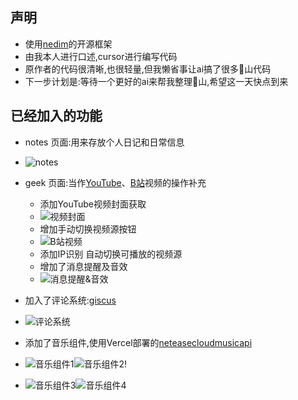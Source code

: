 ## 声明

- 使用[nedim](https://github.com/needim)的开源框架
- 由我本人进行口述,cursor进行编写代码
- 原作者的代码很清晰,也很轻量,但我懒省事让ai搞了很多💩山代码
- 下一步计划是:等待一个更好的ai来帮我整理💩山,希望这一天快点到来

## 已经加入的功能
- notes 页面:用来存放个人日记和日常信息
- ![notes](https://github.com/user-attachments/assets/bdf7593a-7d63-46fd-af09-bb6ce093bc6a)
- geek 页面:当作[YouTube](https://www.youtube.com/@shenfanlaogou)、[B站](https://space.bilibili.com/46377861)视频的操作补充
    - 添加YouTube视频封面获取
    - ![视频封面](https://github.com/user-attachments/assets/0d3cf32e-76c8-49c8-a022-e11339034937)
    - 增加手动切换视频源按钮
    - ![B站视频](https://github.com/user-attachments/assets/25540c1e-c76d-4dcb-bdfc-1210f3ba7cdb)
    - 添加IP识别 自动切换可播放的视频源
    - 增加了消息提醒及音效
    - ![消息提醒&音效](https://github.com/user-attachments/assets/679ee16c-f50a-4083-b549-8a0d79b47d3b)

- 加入了评论系统:[giscus](https://giscus.app)
- ![评论系统](https://github.com/user-attachments/assets/00290592-67cb-4c73-b75d-367d42a0c6fa)
- 添加了音乐组件,使用Vercel部署的[neteasecloudmusicapi](https://gitlab.com/Binaryify/neteasecloudmusicapi)
- ![音乐组件1](https://github.com/user-attachments/assets/bdf0795d-af98-45be-ac30-75172a98d430)![音乐组件2](https://github.com/user-attachments/assets/052bfdc3-5e9b-4a7c-b8a6-5b99fcd4697a)!
- ![音乐组件3](https://github.com/user-attachments/assets/d3cc1c72-3a3c-44df-a591-a90e0e152e1f)![音乐组件4](https://github.com/user-attachments/assets/55a96341-11eb-4d2e-bab1-5a00e18bda60)
  



  
